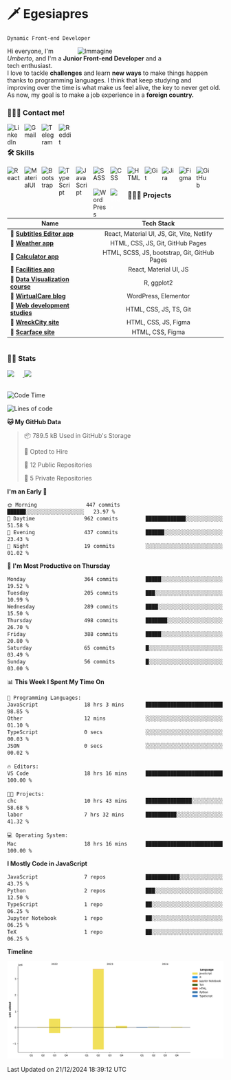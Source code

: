 # 🗡️ Egesiapres

`Dynamic Front-end Developer`

<img src="https://cdn.dribbble.com/users/1201592/screenshots/9078494/media/422a760a51cef7de2fa3db9daf697853.gif" alt="Immagine" width="340px" align="right" />

Hi everyone, I'm _Umberto_, and I'm a **Junior Front-end Developer** and a<br>tech enthusiast.<br> I love to tackle **challenges** and learn **new ways** to make things happen<br>thanks to programming languages. I think that keep studying and<br>improving over the time is what make us feel alive, the key to never get old.<br>As now, my goal is to make a job experience in a **foreign country.**

<!-- cosa sto facendo ora -->

<!-- If you like my profile, don't forget to hit the ⭐️ button -->

### 💁🏼‍♂️ Contact me!

<a href="https://www.linkedin.com/in/umberto-pasinetti/?locale=en_US" target="_blank"><img align='left' alt='LinkedIn' width='30px' src="https://cdn.jsdelivr.net/gh/devicons/devicon/icons/linkedin/linkedin-original.svg" style='padding-right: 10px;'/></a>
<a href="https://mail.google.com/mail/u/0/?fs=1&tf=cm&source=mailto&to=pasinetti96@gmail.com" target="_blank"><img align='left' alt='Gmail' width='30px' src="https://img.icons8.com/color/96/gmail-new.png" style='margin-right: 10px'/></a>
<a href="https://telegram.me/Egesiapres" target="_blank"><img align='left' alt='Telegram' width='30px' src="https://img.icons8.com/color/96/telegram-app--v1.png" style='margin-right: 10px'/></a>
<a href="https://www.reddit.com/user/Egesiapres" target="_blank"><img align='left' alt='Reddit' width='30px' src="https://img.icons8.com/external-tal-revivo-color-tal-revivo/96/external-reddit-gives-you-the-best-of-the-internet-in-one-place-logo-color-tal-revivo.png" style='margin-right: 10px'/></a>
<br />

#

### 🛠️ Skills

<img align="left" alt="React" width="30px" style="padding-right:10px;" src="https://cdn.jsdelivr.net/gh/devicons/devicon/icons/react/react-original.svg" />
<img align="left" alt="MaterialUI" width="30px" style="padding-right:10px;" src="https://cdn.jsdelivr.net/gh/devicons/devicon/icons/materialui/materialui-plain.svg" />
<img align="left" alt="Bootstrap" width="30px" style="padding-right:10px;" src="https://cdn.jsdelivr.net/gh/devicons/devicon/icons/bootstrap/bootstrap-original.svg" />
<img align="left" alt="TypeScript" width="30px" style="padding-right:10px;" src="https://cdn.jsdelivr.net/gh/devicons/devicon/icons/typescript/typescript-plain.svg" />        
<img align="left" alt="JavaScript" width="30px" style="padding-right:10px;" src="https://cdn.jsdelivr.net/gh/devicons/devicon/icons/javascript/javascript-plain.svg" />
<img align="left" alt="SASS" width="30px" style="padding-right:10px;" src="https://cdn.jsdelivr.net/gh/devicons/devicon/icons/sass/sass-original.svg" />
<img align="left" alt="CSS" width="30px" style="padding-right:10px;" src="https://cdn.jsdelivr.net/gh/devicons/devicon/icons/css3/css3-plain.svg" />
<img align="left" alt="HTML" width="30px" style="padding-right:10px;" src="https://cdn.jsdelivr.net/gh/devicons/devicon/icons/html5/html5-plain.svg" />
<img align="left" alt="Git" width="30px" style="padding-right:10px;" src="https://cdn.jsdelivr.net/gh/devicons/devicon/icons/git/git-original.svg" />
<img align="left" alt="Jira" width="30px" style="padding-right:10px;" src="https://cdn.jsdelivr.net/gh/devicons/devicon/icons/jira/jira-original.svg" />
<img align="left" alt="Figma" width="30px" style="padding-right:10px;" src="https://cdn.jsdelivr.net/gh/devicons/devicon/icons/figma/figma-original.svg" />
<img align="left" alt="GitHub" width="30px" style="padding-right:10px;" src="https://cdn.jsdelivr.net/gh/devicons/devicon/icons/github/github-original.svg" />
<img align="left" alt="WordPress" width="30px" style="padding-right:10px;" src="https://cdn.jsdelivr.net/gh/devicons/devicon/icons/wordpress/wordpress-plain.svg" />
<img align="left" alt="LaTex" width="30px" style="padding-right:10px; color: #ffffff" src="https://cdn.jsdelivr.net/gh/devicons/devicon/icons/latex/latex-original.svg" />
<br />

#

### 👨🏼‍🏭 Projects

| Name                                                                          |                 Tech Stack                 |
| ----------------------------------------------------------------------------- | :---------------------------------------:
| 🔗 [**Subtitles Editor app**](https://github.com/Egesiapres/subEditor-app)    |            React, Material UI, JS, Git, Vite, Netlify       |
| 🔗 [**Weather app**](https://github.com/Egesiapres/weather-app)               |            HTML, CSS, JS, Git, GitHub Pages                 |
| 🔗 [**Calculator app**](https://github.com/Egesiapres/calculator-app)         |    HTML, SCSS, JS, bootstrap, Git, GitHub Pages             |
| 🔗 [**Facilities app**](https://github.com/Egesiapres/facilities-app)         |            React, Material UI, JS         |
| 🔗 [**Data Visualization course**](https://github.com/Egesiapres/dataViz)            |                R, ggplot2                 |
| 🔗 [**WirtualCare blog**](https://github.com/Egesiapres/wirtualCare-blog)     |           WordPress, Elementor            |
| 🔗 [**Web development studies**](https://github.com/Egesiapres/webDev-skills) |           HTML, CSS, JS, TS, Git          |
| 🔗 [**WreckCity site**](https://github.com/Egesiapres/wreckCity-site)         |           HTML, CSS, JS, Figma            |
| 🔗 [**Scarface site**](https://github.com/Egesiapres/scarface-site)           |             HTML, CSS, Figma              |

#

### 🕵🏼 Stats

<a href="https://github.com/Egesiapres">
  <img height="180px" src="https://github-readme-stats.vercel.app/api?username=Egesiapres&show_icons=true&theme=tokyonight" style="margin-right: 20px" />
</a>
<a href="https://github.com/Egesiapres">
  <img height="180px" src="https://github-readme-stats.vercel.app/api/top-langs/?username=Egesiapres&layout=compact&theme=tokyonight&langs_count=10&hide=r,php&card_width=375">
</a>
<br />
<br />

<!--START_SECTION:waka-->
![Code Time](http://img.shields.io/badge/Code%20Time-1%2C444%20hrs%2018%20mins-blue)

![Lines of code](https://img.shields.io/badge/From%20Hello%20World%20I%27ve%20Written-4.3%20million%20lines%20of%20code-blue)

**🐱 My GitHub Data** 

> 📦 789.5 kB Used in GitHub's Storage 
 > 
> 💼 Opted to Hire
 > 
> 📜 12 Public Repositories 
 > 
> 🔑 5 Private Repositories 
 > 
**I'm an Early 🐤** 

```text
🌞 Morning                447 commits         ██████░░░░░░░░░░░░░░░░░░░   23.97 % 
🌆 Daytime                962 commits         █████████████░░░░░░░░░░░░   51.58 % 
🌃 Evening                437 commits         ██████░░░░░░░░░░░░░░░░░░░   23.43 % 
🌙 Night                  19 commits          ░░░░░░░░░░░░░░░░░░░░░░░░░   01.02 % 
```
📅 **I'm Most Productive on Thursday** 

```text
Monday                   364 commits         █████░░░░░░░░░░░░░░░░░░░░   19.52 % 
Tuesday                  205 commits         ███░░░░░░░░░░░░░░░░░░░░░░   10.99 % 
Wednesday                289 commits         ████░░░░░░░░░░░░░░░░░░░░░   15.50 % 
Thursday                 498 commits         ███████░░░░░░░░░░░░░░░░░░   26.70 % 
Friday                   388 commits         █████░░░░░░░░░░░░░░░░░░░░   20.80 % 
Saturday                 65 commits          █░░░░░░░░░░░░░░░░░░░░░░░░   03.49 % 
Sunday                   56 commits          █░░░░░░░░░░░░░░░░░░░░░░░░   03.00 % 
```


📊 **This Week I Spent My Time On** 

```text
💬 Programming Languages: 
JavaScript               18 hrs 3 mins       █████████████████████████   98.85 % 
Other                    12 mins             ░░░░░░░░░░░░░░░░░░░░░░░░░   01.10 % 
TypeScript               0 secs              ░░░░░░░░░░░░░░░░░░░░░░░░░   00.03 % 
JSON                     0 secs              ░░░░░░░░░░░░░░░░░░░░░░░░░   00.02 % 

🔥 Editors: 
VS Code                  18 hrs 16 mins      █████████████████████████   100.00 % 

🐱‍💻 Projects: 
chc                      10 hrs 43 mins      ███████████████░░░░░░░░░░   58.68 % 
labor                    7 hrs 32 mins       ██████████░░░░░░░░░░░░░░░   41.32 % 

💻 Operating System: 
Mac                      18 hrs 16 mins      █████████████████████████   100.00 % 
```

**I Mostly Code in JavaScript** 

```text
JavaScript               7 repos             ███████████░░░░░░░░░░░░░░   43.75 % 
Python                   2 repos             ███░░░░░░░░░░░░░░░░░░░░░░   12.50 % 
TypeScript               1 repo              ██░░░░░░░░░░░░░░░░░░░░░░░   06.25 % 
Jupyter Notebook         1 repo              ██░░░░░░░░░░░░░░░░░░░░░░░   06.25 % 
TeX                      1 repo              ██░░░░░░░░░░░░░░░░░░░░░░░   06.25 % 
```



**Timeline**

![Lines of Code chart](https://raw.githubusercontent.com/Egesiapres/Egesiapres/master/assets/bar_graph.png)


 Last Updated on 21/12/2024 18:39:12 UTC
<!--END_SECTION:waka-->
